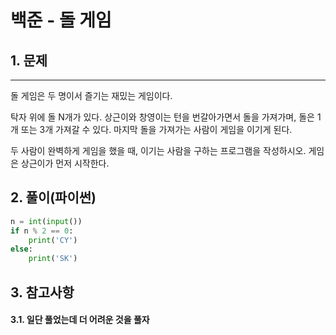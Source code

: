 # 백준 - 돌 게임

## 1. 문제
***
돌 게임은 두 명이서 즐기는 재밌는 게임이다.

탁자 위에 돌 N개가 있다. 상근이와 창영이는 턴을 번갈아가면서 돌을 가져가며, 돌은 1개 또는 3개 가져갈 수 있다. 마지막 돌을 가져가는 사람이 게임을 이기게 된다.

두 사람이 완벽하게 게임을 했을 때, 이기는 사람을 구하는 프로그램을 작성하시오. 게임은 상근이가 먼저 시작한다.

## 2. 풀이(파이썬)
```py
n = int(input())
if n % 2 == 0:
    print('CY')
else:
    print('SK')

```

## 3. 참고사항
#### 3.1. 일단 풀었는데 더 어려운 것을 풀자

